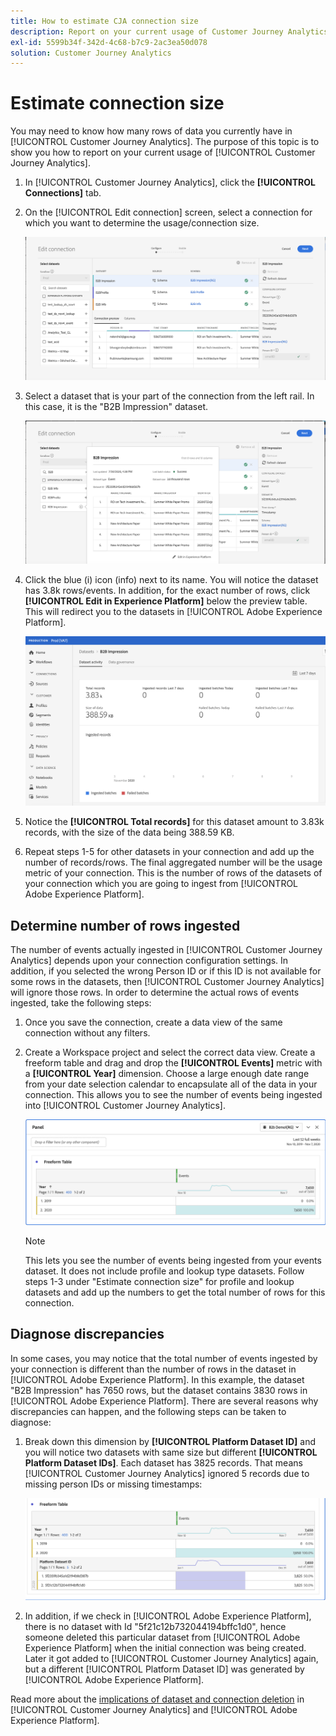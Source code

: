 ```yaml
---
title: How to estimate CJA connection size
description: Report on your current usage of Customer Journey Analytics
exl-id: 5599b34f-342d-4c68-b7c9-2ac3ea50d078
solution: Customer Journey Analytics
---
```

# Estimate connection size

You may need to know how many rows of data you currently have in [!UICONTROL Customer Journey Analytics]. The purpose of this topic is to show you how to report on your current usage of [!UICONTROL Customer Journey Analytics].

1. In [!UICONTROL Customer Journey Analytics], click the **[!UICONTROL Connections]** tab.
1. On the [!UICONTROL Edit connection] screen, select a connection for which you want to determine the usage/connection size.

    ![Edit connection](assets/edit-connection.png)

1. Select a dataset that is your part of the connection from the left rail. In this case, it is the "B2B Impression" dataset.

    ![dataset](assets/dataset.png)

1. Click the blue (i) icon (info) next to its name. You will notice the dataset has 3.8k rows/events. In addition, for the exact number of rows, click **[!UICONTROL Edit in Experience Platform]** below the preview table. This will redirect you to the datasets in [!UICONTROL Adobe Experience Platform].

    ![AEP dataset info](assets/data-size.png)

1. Notice the **[!UICONTROL Total records]** for this dataset amount to 3.83k records, with the size of the data being 388.59 KB.

1. Repeat steps 1-5 for other datasets in your connection and add up the number of records/rows. The final aggregated number will be the usage metric of your connection. This is the number of rows of the datasets of your connection which you are going to ingest from [!UICONTROL Adobe Experience Platform]. 

## Determine number of rows ingested

The number of events actually ingested in [!UICONTROL Customer Journey Analytics] depends upon your connection configuration settings. In addition, if you selected the wrong Person ID or if this ID is not available for some rows in the datasets, then [!UICONTROL Customer Journey Analytics] will ignore those rows. In order to determine the actual rows of events ingested, take the following steps:

1. Once you save the connection, create a data view of the same connection without any filters.
1. Create a Workspace project and select the correct data view. Create a freeform table and drag and drop the **[!UICONTROL Events]** metric with a **[!UICONTROL Year]** dimension. Choose a large enough date range from your date selection calendar to encapsulate all of the data in your connection. This allows you to see the number of events being ingested into [!UICONTROL Customer Journey Analytics].

    ![Workspace project](assets/event-number.png)

    >[!NOTE]
    >
    >This lets you see the number of events being ingested from your events dataset. It does not include profile and lookup type datasets. Follow steps 1-3 under "Estimate connection size" for profile and lookup datasets and add up the numbers to get the  total number of rows for this connection.

## Diagnose discrepancies

In some cases, you may notice that the total number of events ingested by your connection is different than the number of rows in the dataset in [!UICONTROL Adobe Experience Platform]. In this example, the dataset "B2B Impression" has 7650 rows, but the dataset contains 3830 rows in [!UICONTROL Adobe Experience Platform]. There are several reasons why discrepancies can happen, and the following steps can be taken to diagnose:

1. Break down this dimension by **[!UICONTROL Platform Dataset ID]** and you will notice two datasets with same size but different **[!UICONTROL Platform Dataset IDs]**. Each dataset has 3825 records. That means [!UICONTROL Customer Journey Analytics] ignored 5 records due to missing person IDs or missing timestamps:

    ![breakdown](assets/data-size2.png)

1. In addition, if we check in [!UICONTROL Adobe Experience Platform], there is no dataset with Id "5f21c12b732044194bffc1d0", hence someone deleted this particular dataset from [!UICONTROL Adobe Experience Platform] when the initial connection was being created. Later it got added to [!UICONTROL Customer Journey Analytics] again, but a different [!UICONTROL Platform Dataset ID] was generated by [!UICONTROL Adobe Experience Platform]. 

Read more about the [implications of dataset and connection deletion](https://experienceleague.adobe.com/docs/analytics-platform/using/cja-overview/cja-faq.html?lang=en#implications-of-deleting-data-components) in [!UICONTROL Customer Journey Analytics] and [!UICONTROL Adobe Experience Platform].

